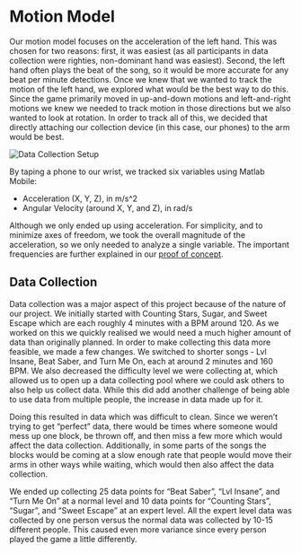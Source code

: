# Motion Model

Our motion model focuses on the acceleration of the left hand. This was chosen for two reasons: first, it was easiest (as all participants in data collection were righties, non-dominant hand was easiest). Second, the left hand often plays the beat of the song, so it would be more accurate for any beat per minute detections. Once we knew that we wanted to track the motion of the left hand, we explored what would be the best way to do this. Since the game primarily moved in up-and-down motions and left-and-right motions we knew we needed to track motion in those directions but we also wanted to look at rotation. In order to track all of this, we decided that directly attaching our collection device (in this case, our phones) to the arm would be best.

![Data Collection Setup](images/data-collection1.jpg)

By taping a phone to our wrist, we tracked six variables using Matlab Mobile:

- Acceleration (X, Y, Z), in m/s^2
- Angular Velocity (around X, Y, and Z), in rad/s

Although we only ended up using acceleration. For simplicity, and to minimize axes of freedom, we took the overall magnitude of the acceleration, so we only needed to analyze a single variable. The important frequencies are further explained in our [proof of concept](proof-of-concept.md).

## Data Collection

Data collection was a major aspect of this project because of the nature of our project. We initially started with Counting Stars, Sugar, and Sweet Escape which are each roughly 4 minutes with a BPM around 120. As we worked on this we quickly realised we would need a much higher amount of data than originally planned. In order to make collecting this data more feasible, we made a few changes. We switched to shorter songs - Lvl Insane, Beat Saber, and Turn Me On, each at around 2 minutes and 160 BPM. We also decreased the difficulty level we were collecting at, which allowed us to open up a data collecting pool where we could ask others to also help us collect data. While this did add another challenge of being able to use data from multiple people, the increase in data made up for it.

Doing this resulted in data which was difficult to clean. Since we weren’t trying to get “perfect” data, there would be times where someone would mess up one block, be thrown off, and then miss a few more which would affect the data collection. Additionally, in some parts of the songs the blocks would be coming at a slow enough rate that people would move their arms in other ways while waiting, which would then also affect the data collection.

We ended up collecting 25 data points for “Beat Saber”, “Lvl Insane”, and “Turn Me On” at a normal level and 10 data points for “Counting Stars”, “Sugar”, and “Sweet Escape” at an expert level. All the expert level data was collected by one person versus the normal data was collected by 10-15 different people. This caused even more variance since every person played the game a little differently.
